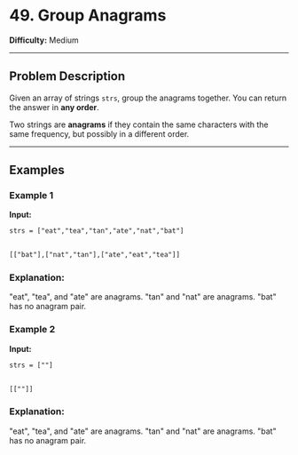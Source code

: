 # 49. Group Anagrams

**Difficulty:** Medium

---

## Problem Description

Given an array of strings `strs`, group the anagrams together. You can return the answer in **any order**.

Two strings are **anagrams** if they contain the same characters with the same frequency, but possibly in a different order.

---

## Examples

### Example 1

**Input:**
```txt
strs = ["eat","tea","tan","ate","nat","bat"]


[["bat"],["nat","tan"],["ate","eat","tea"]]

```
### Explanation:

"eat", "tea", and "ate" are anagrams.
"tan" and "nat" are anagrams.
"bat" has no anagram pair.

### Example 2

**Input:**
```txt
strs = [""]


[[""]]
```
### Explanation:

"eat", "tea", and "ate" are anagrams.
"tan" and "nat" are anagrams.
"bat" has no anagram pair.
